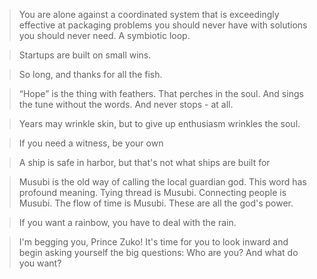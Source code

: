 > You are alone against a coordinated system that is exceedingly effective at packaging problems you should never have with solutions you should never need. A symbiotic loop.

> Startups are built on small wins.

> So long, and thanks for all the fish.

> “Hope” is the thing with feathers. That perches in the soul. And sings the tune without the words. And never stops - at all.

> Years may wrinkle skin, but to give up enthusiasm wrinkles the soul.

> If you need a witness, be your own

> A ship is safe in harbor, but that's not what ships are built for

> Musubi is the old way of calling the local guardian god. This word has profound meaning. Tying thread is Musubi. Connecting people is Musubi. The flow of time is Musubi. These are all the god's power.

> If you want a rainbow, you have to deal with the rain.

> I'm begging you, Prince Zuko! It's time for you to look inward and begin asking yourself the big questions: Who are you? And what do you want?
